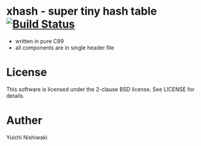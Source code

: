 # xhash - super tiny hash table [![Build Status](https://travis-ci.org/wasaibz/xhash.png)](https://travis-ci.org/wasabiz/xhash)

- written in pure C99
- all components are in single header file

# License

This software is licensed under the 2-clause BSD license. See LICENSE for details.

# Auther

Yuichi Nishiwaki
